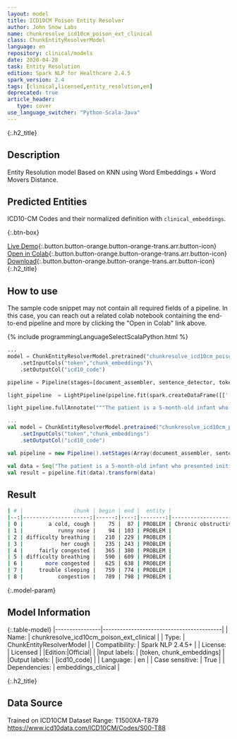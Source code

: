 ```yaml
---
layout: model
title: ICD10CM Poison Entity Resolver
author: John Snow Labs
name: chunkresolve_icd10cm_poison_ext_clinical
class: ChunkEntityResolverModel
language: en
repository: clinical/models
date: 2020-04-28
task: Entity Resolution
edition: Spark NLP for Healthcare 2.4.5
spark_version: 2.4
tags: [clinical,licensed,entity_resolution,en]
deprecated: true
article_header:
   type: cover
use_language_switcher: "Python-Scala-Java"
---
```


{:.h2_title}
## Description
Entity Resolution model Based on KNN using Word Embeddings + Word Movers Distance.

## Predicted Entities
ICD10-CM Codes and their normalized definition with ``clinical_embeddings``.

{:.btn-box}

[Live Demo](https://demo.johnsnowlabs.com/healthcare/ER_ICD10_CM/){:.button.button-orange.button-orange-trans.arr.button-icon}
[Open in Colab](https://colab.research.google.com/github/JohnSnowLabs/spark-nlp-workshop/blob/master/tutorials/streamlit_notebooks/healthcare/ER_ICD10_CM.ipynb){:.button.button-orange.button-orange-trans.arr.button-icon}
[Download](https://s3.amazonaws.com/auxdata.johnsnowlabs.com/clinical/models/chunkresolve_icd10cm_poison_ext_clinical_en_2.4.5_2.4_1588106053455.zip){:.button.button-orange.button-orange-trans.arr.button-icon}
{:.h2_title}
## How to use

The sample code snippet may not contain all required fields of a pipeline. In this case, you can reach out a related colab notebook containing the end-to-end pipeline and more by clicking the "Open in Colab" link above.

<div class="tabs-box" markdown="1">

{% include programmingLanguageSelectScalaPython.html %}

```python
...
model = ChunkEntityResolverModel.pretrained("chunkresolve_icd10cm_poison_ext_clinical","en","clinical/models")\
	.setInputCols("token","chunk_embeddings")\
	.setOutputCol("icd10_code")

pipeline = Pipeline(stages=[document_assembler, sentence_detector, tokenizer, embeddings, ner_model, ner_chunker, chunk_embeddings, model])

light_pipeline  = LightPipeline(pipeline.fit(spark.createDataFrame([['']]).toDF("text")))

light_pipeline.fullAnnotate("""The patient is a 5-month-old infant who presented initially on Monday with a cold, cough, and runny nose for 2 days. She had no difficulty breathing and her cough was described as dry and hacky. At that time, physical exam showed a right TM, which was red. Left TM was okay. She was fairly congested but looked happy and playful. She was started on Amoxil and Aldex and we told to recheck in 2 weeks to recheck her ear. Mom returned to clinic again today because she got much worse overnight. She was having difficulty breathing. She was much more congested and her appetite had decreased significantly today. She also spiked a temperature yesterday of 102.6 and always having trouble sleeping secondary to congestion.""")

```

```scala
...
val model = ChunkEntityResolverModel.pretrained("chunkresolve_icd10cm_poison_ext_clinical","en","clinical/models")
	.setInputCols("token","chunk_embeddings")
	.setOutputCol("icd10_code")

val pipeline = new Pipeline().setStages(Array(document_assembler, sentence_detector, tokenizer, embeddings, ner_model, ner_chunker, chunk_embeddings, model))

val data = Seq("The patient is a 5-month-old infant who presented initially on Monday with a cold, cough, and runny nose for 2 days. She had no difficulty breathing and her cough was described as dry and hacky. At that time, physical exam showed a right TM, which was red. Left TM was okay. She was fairly congested but looked happy and playful. She was started on Amoxil and Aldex and we told to recheck in 2 weeks to recheck her ear. Mom returned to clinic again today because she got much worse overnight. She was having difficulty breathing. She was much more congested and her appetite had decreased significantly today. She also spiked a temperature yesterday of 102.6 and always having trouble sleeping secondary to congestion.").toDF("text")
val result = pipeline.fit(data).transform(data)
```
</div>

## Result
```bash
| # |                chunk | begin | end |  entity |                                 icd10_description | icd10_code |
|--:|---------------------:|------:|----:|--------:|--------------------------------------------------:|------------|
| 0 |        a cold, cough |    75 |  87 | PROBLEM | Chronic obstructive pulmonary disease, unspeci... |       J449 |
| 1 |           runny nose |    94 | 103 | PROBLEM |                                  Nasal congestion |      R0981 |
| 2 | difficulty breathing |   210 | 229 | PROBLEM |                               Shortness of breath |      R0602 |
| 3 |            her cough |   235 | 243 | PROBLEM |                                             Cough |        R05 |
| 4 |     fairly congested |   365 | 380 | PROBLEM |                                Edema, unspecified |       R609 |
| 5 | difficulty breathing |   590 | 609 | PROBLEM |                               Shortness of breath |      R0602 |
| 6 |       more congested |   625 | 638 | PROBLEM |                                Edema, unspecified |       R609 |
| 7 |     trouble sleeping |   759 | 774 | PROBLEM |                                Activity, sleeping |      Y9384 |
| 8 |           congestion |   789 | 798 | PROBLEM |                                  Nasal congestion |      R0981 |
```

{:.model-param}
## Model Information

{:.table-model}
|----------------|------------------------------------------|
| Name:           | chunkresolve_icd10cm_poison_ext_clinical |
| Type:    | ChunkEntityResolverModel                 |
| Compatibility:  | Spark NLP 2.4.5+                                    |
| License:        | Licensed                                 |
|Edition:|Official|                               |
|Input labels:         | [token, chunk_embeddings]                  |
|Output labels:        | [icd10_code]                                   |
| Language:       | en                                       |
| Case sensitive: | True                                     |
| Dependencies:  | embeddings_clinical                      |

{:.h2_title}
## Data Source
Trained on ICD10CM Dataset Range: T1500XA-T879
https://www.icd10data.com/ICD10CM/Codes/S00-T88
